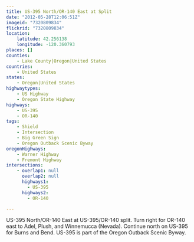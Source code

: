 ```yaml
---
title: US-395 North/OR-140 East at Split
date: "2012-05-28T12:06:51Z"
imageid: "7320809834"
flickrid: "7320809834"
location:
    latitude: 42.256138
    longitude: -120.360793
places: []
counties:
    - Lake County|Oregon|United States
countries:
    - United States
states:
    - Oregon|United States
highwaytypes:
    - US Highway
    - Oregon State Highway
highways:
    - US-395
    - OR-140
tags:
    - Shield
    - Intersection
    - Big Green Sign
    - Oregon Outback Scenic Byway
oregonHighways:
    - Warner Highway
    - Fremont Highway
intersections:
    - overlap1: null
      overlap2: null
      highways1:
        - US-395
      highways2:
        - OR-140

---
```

US-395 North/OR-140 East at US-395/OR-140 split.  Turn right for OR-140 east to Adel, Plush, and Winnemucca (Nevada).  Continue north on US-395 for Burns and Bend.  US-395 is part of the Oregon Outback Scenic Byway.